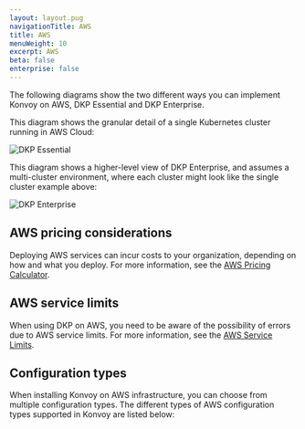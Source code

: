 ```yaml
---
layout: layout.pug
navigationTitle: AWS
title: AWS
menuWeight: 10
excerpt: AWS
beta: false
enterprise: false
---
```


The following diagrams show the two different ways you can implement Konvoy on AWS, DKP Essential and DKP Enterprise.

This diagram shows the granular detail of a single Kubernetes cluster running in AWS Cloud:

![DKP Essential](/dkp/konvoy/2.3/img/DKP_essential.png)

This diagram shows a higher-level view of DKP Enterprise, and assumes a multi-cluster environment, where each cluster might look like the single cluster example above:

![DKP Enterprise](/dkp/konvoy/2.3/img/DKP_enterprise.png)

## AWS pricing considerations

Deploying AWS services can incur costs to your organization, depending on how and what you deploy. For more information, see the [AWS Pricing Calculator](https://calculator.aws/#/).

## AWS service limits

When using DKP on AWS, you need to be aware of the possibility of errors due to AWS service limits. For more information, see the [AWS Service Limits](https://aws.amazon.com/premiumsupport/knowledge-center/manage-service-limits/).

## Configuration types

When installing Konvoy on AWS infrastructure, you can choose from multiple configuration types. The different types of AWS configuration types supported in Konvoy are listed below:
